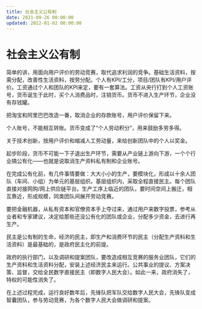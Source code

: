 ```yaml
---
title: 社会主义公有制
date: 2021-09-26 00:00:00
updated: 2022-01-02 00:00:00
---
```


# 社会主义公有制

简单的讲，用面向用户评价的劳动竞赛，取代追求利润的竞争。基础生活资料，按需分配，改善性生活资料，按劳分配。个人有KPI/工分，项目/团队有KPI/用户评价。工资通过个人和团队的KPI来定，要有一套算法。工资从央行打到个人工资账号，货币诞生于此时，买个人消费品时，注销货币。货币不进入生产环节，企业没有存钱罐。

把淘宝和阿里巴巴改造一番，取消企业的存款账号，用户评价保留下来。

个人账号，不能相互转账。货币变成了“个人劳动积分”，用来鼓励多劳多得。

关于技术创新，按用户评价和缩减人工劳动量，来给创新团队中的个人以奖金。

起步阶段，货币不可能一下子退出生产环节，需要从产业链上游向下游，一个个行业搞公有化——也就是说取消生产资料私有制和企业账号。

在完成公有化前，有几件事情要做：大大小小的生产，要模块化，形成以十余人团队（车间、小组）为单元的基层组织。基层组织内，采取全程直接民主。每个团队直接对接网购/网上供应链平台。生产工序上临近的团队，要时间空间上搬迁，相互靠近，形成规模，同类团队间展开劳动竞赛。

要把金融机器，从私有资本和官僚资本手上夺过来，通过用户来数字投票，参考从业者和专家建议，决定给那些还没公有化的团队或企业，分配多少资金，去进行再生产。

民主是公有制的生命，经济的民主，即生产和消费环节的民主（分配生产资料和生活资料）是最基础的，是政府民主化的前提。

政府的执行部门，以及调研和提案团队，要改造成相互竞赛的服务业团队，它们的生产资料和生活资料分配，安装上述经济民主来运行。公共事业的提议、方案决策、监督，交给全民数字直接民主（即数字人民大会）。如此一来，政府消失了，特权的可能性消失了。

在上述过程完成，运行良好数年后，先锋队把军队交给数字人民大会，先锋队变成智囊团队，参与劳动竞赛，为各个数字人民大会做调研和提案。
